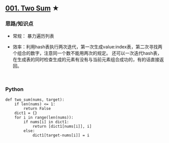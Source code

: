 ## [001. Two Sum][1] ★
[1]: https://leetcode.com/problems/two-sum/


### 思路/知识点
- 常规： 暴力遍历列表
- 效率：利用hash表执行两次迭代，第一次生成value:index表，第二次寻找两个组合的数字，注意同一个数不能用两次的规定。
还可以一次迭代hash表，在生成表的同时检查生成的元素有没有与当前元素组合成功的，有的话直接返回。

  <br />  
### Python
    def two_sum(nums, target):
        if len(nums) <= 1:
            return False
        dict1 = {}
        for i in range(len(nums)):
            if nums[i] in dict1:
                return [dict1[nums[i]], i]
            else:
                dict1[target-nums[i]] = i
